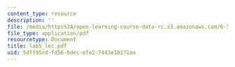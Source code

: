 ```yaml
---
content_type: resource
description: ''
file: /media/https%3A/open-learning-course-data-rc.s3.amazonaws.com/6-542j-laboratory-on-the-physiology-acoustics-and-perception-of-speech-fall-2005/5dff95cdfd566decefe27443e18171aa_lab5_lec.pdf
file_type: application/pdf
resourcetype: Document
title: lab5_lec.pdf
uid: 5dff95cd-fd56-6dec-efe2-7443e18171aa
---
```

